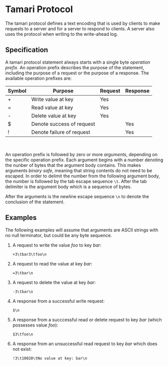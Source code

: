 # Tamari Protocol

The tamari protocol defines a text encoding that is used by clients to make requests to a server and for a server to respond to clients. A server also uses the protocol when writing to the write-ahead log.

## Specification

A tamari protocol statement always starts with a single byte *operation prefix*. An operation prefix describes the purpose of the statement, including the purpose of a request or the purpose of a response. The available operation prefixes are:  

Symbol | Purpose | Request | Response
--- | --- | --- | ---
\+ | Write value at key | Yes |  
= | Read value at key | Yes | 
\- | Delete value at key | Yes |  
$ | Denote success of request | | Yes  
! | Denote failure of request | | Yes
<br>  

An operation prefix is followed by zero or more *arguments*, depending on the specific operation prefix. Each argument begins with a number denoting the nunber of bytes that the argument body contains. This makes arguments *binary safe*, meaning that string contents do not need to be escaped. In order to delimit the number from the following argument body, the number is followed by the tab escape sequence `\t`. After the tab delimiter is the argument body which is a sequence of bytes. 

After the arguments is the newline escape sequence `\n` to denote the conclusion of the statement.

## Examples
The following examples will assume that arguments are ASCII strings with no null terminator, but could be any byte sequence.
1. A request to write the value *foo* to key *bar*:
    ```
    +3\tbar3\tfoo\n
    ```
2. A request to read the value at key *bar*:
    ```
    =3\tbar\n
3. A request to delete the value at key *bar*:
    ```
    -3\tbar\n
    ```
4. A response from a successful write request:
    ```
    $\n
    ```
5. A response from a succcessful read or delete request to key *bar* (which possesses value *foo*):
    ```
    $3\tfoo\n
6. A response from an unsuccessful read request to key *bar* which does not exist:
    ```
    !3\t10020\tNo value at key: bar\n
    ```